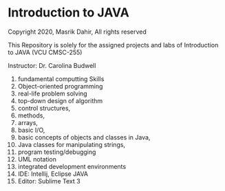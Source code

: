 # Introduction to JAVA
Copyright 2020, Masrik Dahir, All rights reserved

This Repository is solely for the assigned projects and labs of Introduction to JAVA (VCU CMSC-255)

Instructor: Dr. Carolina Budwell

1. fundamental computting Skills 
2. Object-oriented programming 
3. real-life problem solving 
4. top-down design of algorithm
5. control structures, 
6. methods, 
7. arrays, 
8. basic I/O, 
9. basic concepts of objects and classes in Java, 
10. Java classes for manipulating strings, 
11. program testing/debugging 
12. UML notation
13. integrated development environments 
14. IDE: Intellij, Eclipse JAVA
15. Editor: Sublime Text 3
